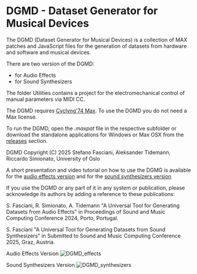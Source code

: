 # DGMD - Dataset Generator for Musical Devices

The DGMD (Dataset Generator for Musical Devices) is a collection of MAX patches and JavaScript files for the generation of datasets from hardware and software and musical devices.

There are two version of the DGMD:
* for Audio Effects
* for Sound Synthesizers

The folder Utilities contains a project for the electromechanical control of manual parameters via MIDI CC.

The DGMD requires [Cyclyng'74 Max](https://cycling74.com/products/max). To use the DGMD you do not need a Max license.

To run the DGMD, open the *.maxpat* file in the respective subfolder or download the standalone applications for Windows or Max OSX from the [releases](https://github.com/stefanofasciani/DGMD/releases/) section. 

DGMD Copyright (C) 2025 Stefano Fasciani, Aleksander Tidemann, Riccardo Simionato, University of Oslo

A short presentation and video tutorial on how to use the DGMG is available for the [audio effects version](https://stefanofasciani.com/2023/09/17/dataset-generator-for-musical-devices-effects/) and for the [sound synthesizers version](https://stefanofasciani.com/2025/01/26/dataset-generator-for-musical-devices-sound-synthesizers/)

If you use the DGMD or any part of it in any system or publication, please acknowledge 
its authors by adding a reference to these publications:
 
S. Fasciani, R. Simionato, A. Tidemann  "A Universal Tool for Generating Datasets from Audio Effects"
in Proceedings of Sound and Music Computing Conference 2024, Porto, Portugal.

S. Fasciani "A Universal Tool for Generating Datasets from Sound Synthesizers"
in Submitted to Sound and Music Computing Conference 2025, Graz, Austria.

Audio Effects Version
![DGMD_effects](https://stefanofasciani.com/wp-content/uploads/2024/01/DGMD_effects.png)

Sound Synthesizers Version
![DGMD_synthesizers](https://stefanofasciani.com/wp-content/uploads/2025/01/DGMD_synthesizers.png)
